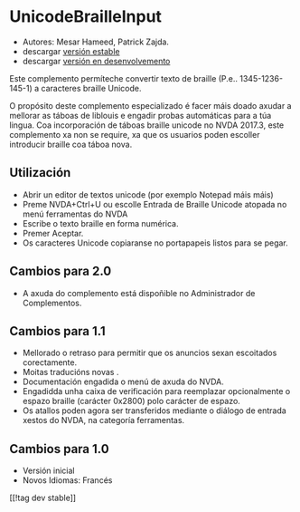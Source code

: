 # UnicodeBrailleInput #

* Autores: Mesar Hameed, Patrick Zajda.
* descargar [versión estable][1]
* descargar [versión en desenvolvemento][2]

Este complemento permíteche convertir texto de braille
(P.e.. 1345-1236-145-1) a caracteres braille Unicode.

O propósito deste complemento especializado é facer máis doado axudar a
mellorar as táboas de liblouis e engadir probas automáticas para a túa
lingua. Coa incorporación de táboas braille unicode no NVDA 2017.3, este
complemento xa non se require, xa que os usuarios poden escoller introducir
braille coa táboa nova.

## Utilización ##

* Abrir un editor de textos unicode (por exemplo Notepad máis máis)
* Preme NVDA+Ctrl+U ou escolle Entrada de Braille Unicode atopada no menú
  ferramentas do NVDA
* Escribe o texto braille en forma numérica.
* Premer Aceptar.
* Os caracteres Unicode copiaranse no portapapeis listos para se pegar.

## Cambios para 2.0 ##

* A axuda do complemento está dispoñible no Administrador de Complementos.

## Cambios para  1.1 ##

* Mellorado o retraso para permitir que os anuncios sexan escoitados
  corectamente.
* Moitas traducións novas .
* Documentación engadida o menú de axuda do NVDA.
* Engadidda unha caixa de verificación para reemplazar opcionalmente o
  espazo braille (carácter 0x2800) polo carácter de espazo.
* Os atallos poden agora ser transferidos mediante o diálogo de entrada
  xestos do NVDA, na categoría ferramentas.

## Cambios para 1.0 ##

* Versión inicial
* Novos Idiomas: Francés

[[!tag dev stable]]

[1]: https://addons.nvda-project.org/files/get.php?file=ubi

[2]: https://addons.nvda-project.org/files/get.php?file=ubi-dev
